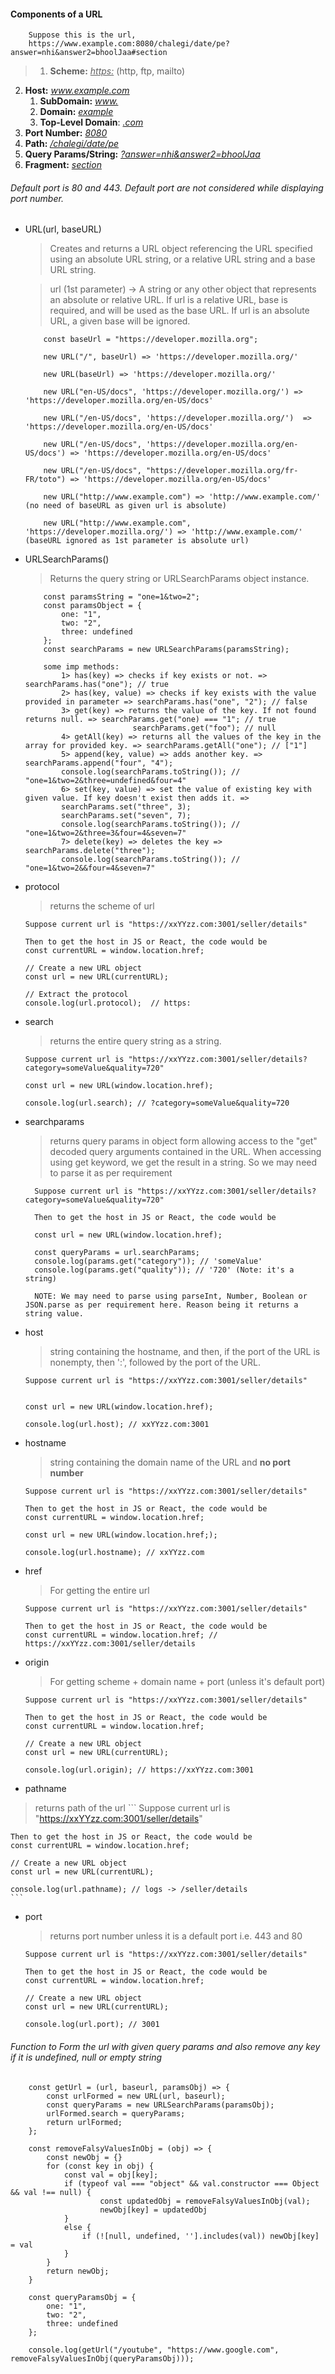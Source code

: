 #### Components of a URL

```
    Suppose this is the url,
    https://www.example.com:8080/chalegi/date/pe?answer=nhi&answer2=bhoolJaa#section
```

> 1. **Scheme:** *<u>https:</u>* (http, ftp, mailto)
2. **Host:** *<u>www.example.com</u>*
    1. **SubDomain:** *<u>www.</u>*
    2. **Domain:** *<u>example</u>*
    3. **Top-Level Domain**: *<u>.com</u>*
3. **Port Number:** *<u>8080</u>*
4. **Path:** *<u>/chalegi/date/pe</u>*
5. **Query Params/String:** *<u>?answer=nhi&answer2=bhoolJaa</u>*
6. **Fragment:** *<u>section</u>*
>
 ###### Default port is 80 and 443. Default port are not considered while displaying port number.

 - URL(url, baseURL)
    > Creates and returns a URL object referencing the URL specified using an absolute URL string, or a relative URL string and a base URL string.
    
    > url (1st parameter) -> A string or any other object that represents an absolute or relative URL. If url is a relative URL, base is required, and will be used as the base URL. If url is an absolute URL, a given base will be ignored.
    ```
        const baseUrl = "https://developer.mozilla.org";

        new URL("/", baseUrl) => 'https://developer.mozilla.org/'

        new URL(baseUrl) => 'https://developer.mozilla.org/'

        new URL("en-US/docs", 'https://developer.mozilla.org/') => 'https://developer.mozilla.org/en-US/docs'

        new URL("/en-US/docs", 'https://developer.mozilla.org/')  => 'https://developer.mozilla.org/en-US/docs'

        new URL("/en-US/docs", 'https://developer.mozilla.org/en-US/docs') => 'https://developer.mozilla.org/en-US/docs'

        new URL("/en-US/docs", "https://developer.mozilla.org/fr-FR/toto") => 'https://developer.mozilla.org/en-US/docs'
        
        new URL("http://www.example.com") => 'http://www.example.com/' (no need of baseURL as given url is absolute)

        new URL("http://www.example.com", 'https://developer.mozilla.org/') => 'http://www.example.com/' (baseURL ignored as 1st parameter is absolute url)
    ```

- URLSearchParams()
    > Returns the query string or URLSearchParams object instance.

    ```
        const paramsString = "one=1&two=2";
        const paramsObject = {
            one: "1",
            two: "2",
            three: undefined
        };
        const searchParams = new URLSearchParams(paramsString);

        some imp methods:
            1> has(key) => checks if key exists or not. => searchParams.has("one"); // true
            2> has(key, value) => checks if key exists with the value provided in parameter => searchParams.has("one", "2"); // false
            3> get(key) => returns the value of the key. If not found returns null. => searchParams.get("one) === "1"; // true
                            searchParams.get("foo"); // null
            4> getAll(key) => returns all the values of the key in the array for provided key. => searchParams.getAll("one"); // ["1"]
            5> append(key, value) => adds another key. => searchParams.append("four", "4");
            console.log(searchParams.toString()); // "one=1&two=2&three=undefined&four=4"
            6> set(key, value) => set the value of existing key with given value. If key doesn't exist then adds it. => 
            searchParams.set("three", 3);
            searchParams.set("seven", 7);
            console.log(searchParams.toString()); // "one=1&two=2&three=3&four=4&seven=7"
            7> delete(key) => deletes the key =>  searchParams.delete("three");
            console.log(searchParams.toString()); // "one=1&two=2&&four=4&seven=7"
    ```

- protocol
    > returns the scheme of url
    ```
    Suppose current url is "https://xxYYzz.com:3001/seller/details"
    
    Then to get the host in JS or React, the code would be
    const currentURL = window.location.href;

    // Create a new URL object
    const url = new URL(currentURL);

    // Extract the protocol
    console.log(url.protocol);  // https:
    ```

- search
    > returns the entire query string as a string.
    ```
    Suppose current url is "https://xxYYzz.com:3001/seller/details?category=someValue&quality=720"

    const url = new URL(window.location.href);

    console.log(url.search); // ?category=someValue&quality=720
    ```

- searchparams
    > returns query params in object form allowing access to the "get" decoded query arguments contained in the URL. When accessing using get keyword, we get the result in a string. So we may need to parse it as per requirement
    
  ```
    Suppose current url is "https://xxYYzz.com:3001/seller/details?category=someValue&quality=720"
    
    Then to get the host in JS or React, the code would be
 
    const url = new URL(window.location.href);

    const queryParams = url.searchParams; 
    console.log(params.get("category")); // 'someValue'
    console.log(params.get("quality")); // '720' (Note: it's a string)
    
    NOTE: We may need to parse using parseInt, Number, Boolean or JSON.parse as per requirement here. Reason being it returns a string value.
    ```

- host
    >string containing the hostname, and then, if the port of the URL is nonempty, then ':', followed by the port of the URL.
    
    ```
    Suppose current url is "https://xxYYzz.com:3001/seller/details"
    
 
    const url = new URL(window.location.href);

    console.log(url.host); // xxYYzz.com:3001
    ```

- hostname
    > string containing the domain name of the URL and **no port number**
    
    ```
    Suppose current url is "https://xxYYzz.com:3001/seller/details"
    
    Then to get the host in JS or React, the code would be
    const currentURL = window.location.href;

    const url = new URL(window.location.href;);

    console.log(url.hostname); // xxYYzz.com
    ```
- href
    > For getting the entire url
    ```
    Suppose current url is "https://xxYYzz.com:3001/seller/details"
    
    Then to get the host in JS or React, the code would be
    const currentURL = window.location.href; // https://xxYYzz.com:3001/seller/details
    ```
- origin
    > For getting scheme + domain name + port (unless it's default port)
    ```
    Suppose current url is "https://xxYYzz.com:3001/seller/details"
    
    Then to get the host in JS or React, the code would be
    const currentURL = window.location.href;

    // Create a new URL object
    const url = new URL(currentURL);

    console.log(url.origin); // https://xxYYzz.com:3001
    ```
- pathname
 > returns path of the url
    ```
    Suppose current url is "https://xxYYzz.com:3001/seller/details"
    
    Then to get the host in JS or React, the code would be
    const currentURL = window.location.href;

    // Create a new URL object
    const url = new URL(currentURL);

    console.log(url.pathname); // logs -> /seller/details
    ```
-  port
    > returns port number unless it is a default port i.e. 443 and 80
    ```
    Suppose current url is "https://xxYYzz.com:3001/seller/details"
    
    Then to get the host in JS or React, the code would be
    const currentURL = window.location.href;

    // Create a new URL object
    const url = new URL(currentURL);

    console.log(url.port); // 3001
    ```

###### Function to Form the url with given query params and also remove any key if it is undefined, null or empty string
```
    const getUrl = (url, baseurl, paramsObj) => {
        const urlFormed = new URL(url, baseurl);
        const queryParams = new URLSearchParams(paramsObj);
        urlFormed.search = queryParams;
        return urlFormed;
    };

    const removeFalsyValuesInObj = (obj) => {
        const newObj = {}
        for (const key in obj) {
            const val = obj[key];
            if (typeof val === "object" && val.constructor === Object && val !== null) {
                    const updatedObj = removeFalsyValuesInObj(val);
                    newObj[key] = updatedObj
            }
            else {
                if (![null, undefined, ''].includes(val)) newObj[key] = val
            }
        }
        return newObj;
    }

    const queryParamsObj = {
        one: "1",
        two: "2",
        three: undefined
    };

    console.log(getUrl("/youtube", "https://www.google.com", removeFalsyValuesInObj(queryParamsObj)));

```